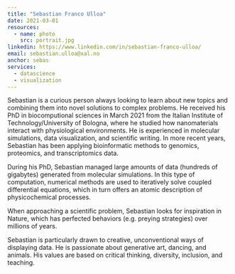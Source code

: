 ```yaml
---
title: "Sebastian Franco Ulloa"
date: 2021-03-01
resources:
  - name: photo
    src: portrait.jpg
linkedin: https://www.linkedin.com/in/sebastian-franco-ulloa/
email: sebastian.ulloa@xal.no
anchor: sebas
services:
  - datascience
  - visualization
---
```

Sebastian is a curious person always looking to learn about 
new topics and combining them into novel solutions to complex 
problems. He received his PhD in biocomputional sciences in 
March 2021 from the Italian Institute of Technology/University 
of Bologna, where he studied how nanomaterials interact with 
physiological environments. He is experienced in molecular 
simulations, data visualization, and scientific writing. 
In more recent years, Sebastian has been applying bioinformatic 
methods to genomics, proteomics, and transcriptomics data.

<!--more-->

During his PhD, Sebastian managed large amounts of data 
(hundreds of gigabytes) generated from molecular simulations. 
In this type of computation, numerical methods are used to 
iteratively solve coupled differential equations, which in turn 
offers an atomic description of physicochemical processes.

When approaching a scientific problem, Sebastian looks 
for inspiration in Nature, which has perfected behaviors 
(e.g. preying strategies) over millions of years.

Sebastian is particularly drawn to creative, unconventional
ways of displaying data. He is passionate about generative art,
dancing, and animals. His values are based on critical thinking,
diversity, inclusion, and teaching.

